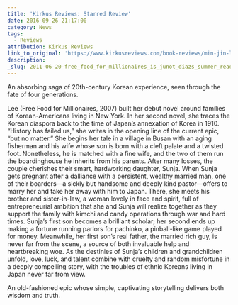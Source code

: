 ```yaml
---
title: 'Kirkus Reviews: Starred Review'
date: 2016-09-26 21:17:00
category: News
tags:
  - Reviews
attribution: Kirkus Reviews
link_to_original: 'https://www.kirkusreviews.com/book-reviews/min-jin-lee/pachinko/'
description:
_slug: 2011-06-20-free_food_for_millionaires_is_junot_diazs_summer_reading_pick_at_the_new_yo
---
```



An absorbing saga of 20th-century Korean experience, seen through the fate of four generations.

Lee (Free Food for Millionaires, 2007) built her debut novel around families of Korean-Americans living in New York. In her second novel, she traces the Korean diaspora back to the time of Japan’s annexation of Korea in 1910. “History has failed us,” she writes in the opening line of the current epic, “but no matter.” She begins her tale in a village in Busan with an aging fisherman and his wife whose son is born with a cleft palate and a twisted foot. Nonetheless, he is matched with a fine wife, and the two of them run the boardinghouse he inherits from his parents. After many losses, the couple cherishes their smart, hardworking daughter, Sunja. When Sunja gets pregnant after a dalliance with a persistent, wealthy married man, one of their boarders—a sickly but handsome and deeply kind pastor—offers to marry her and take her away with him to Japan. There, she meets his brother and sister-in-law, a woman lovely in face and spirit, full of entrepreneurial ambition that she and Sunja will realize together as they support the family with kimchi and candy operations through war and hard times. Sunja’s first son becomes a brilliant scholar; her second ends up making a fortune running parlors for pachinko, a pinball-like game played for money. Meanwhile, her first son’s real father, the married rich guy, is never far from the scene, a source of both invaluable help and heartbreaking woe. As the destinies of Sunja’s children and grandchildren unfold, love, luck, and talent combine with cruelty and random misfortune in a deeply compelling story, with the troubles of ethnic Koreans living in Japan never far from view.

An old-fashioned epic whose simple, captivating storytelling delivers both wisdom and truth.